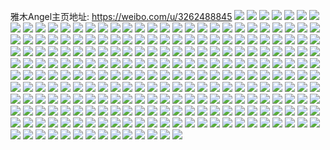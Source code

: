 雅木Angel主页地址: https://weibo.com/u/3262488845 
![](https://wx4.sinaimg.cn/mw2000/c275a10dly1h9ghtohcmcj20u01404ak.jpg) 
![](https://wx4.sinaimg.cn/mw2000/c275a10dly1h8yy2rxxzdj20u0140aek.jpg) 
![](https://wx4.sinaimg.cn/mw2000/c275a10dly1h8yy0npnqjj20u0140aju.jpg) 
![](https://wx4.sinaimg.cn/mw2000/c275a10dly1h8yy0nwahxj20u0140aj1.jpg) 
![](https://wx4.sinaimg.cn/mw2000/c275a10dly1h8yy0o1xdqj20u0140agb.jpg) 
![](https://wx4.sinaimg.cn/mw2000/c275a10dly1h8yy0peo8zj20u0140ajb.jpg) 
![](https://wx4.sinaimg.cn/mw2000/c275a10dly1h8yy0ow7vbj20u0140doo.jpg) 
![](https://wx4.sinaimg.cn/mw2000/c275a10dly1h903s2o3vyj20u0140af5.jpg) 
![](https://wx4.sinaimg.cn/mw2000/c275a10dly1h8yy0o99vtj20u0140k0m.jpg) 
![](https://wx4.sinaimg.cn/mw2000/c275a10dly1h8ugwx63lnj20u014010d.jpg) 
![](https://wx4.sinaimg.cn/mw2000/c275a10dly1h8ugwxey1yj20u014010o.jpg) 
![](https://wx4.sinaimg.cn/mw2000/c275a10dly1h8ugxw66pyj20u0140q7v.jpg) 
![](https://wx4.sinaimg.cn/mw2000/c275a10dly1h8ugxwcq0zj20u0140n2t.jpg) 
![](https://wx4.sinaimg.cn/mw2000/c275a10dly1h8n5h49xvyj20u017tq9c.jpg) 
![](https://wx4.sinaimg.cn/mw2000/c275a10dly1h7851eltfbj20u014110r.jpg) 
![](https://wx4.sinaimg.cn/mw2000/c275a10dly1h7851zj75rj20u01407eh.jpg) 
![](https://wx4.sinaimg.cn/mw2000/c275a10dly1h7851vurnnj20u014hn02.jpg) 
![](https://wx4.sinaimg.cn/mw2000/c275a10dly1h7851flki0j20u0140thv.jpg) 
![](https://wx4.sinaimg.cn/mw2000/c275a10dly1h7851g0c8yj20u0140ta6.jpg) 
![](https://wx4.sinaimg.cn/mw2000/c275a10dly1h7851gl016j20u0140gqb.jpg) 
![](https://wx4.sinaimg.cn/mw2000/c275a10dly1h7851i3l0wj20u0140k1e.jpg) 
![](https://wx4.sinaimg.cn/mw2000/c275a10dly1h7851cx45tj20u0140n3a.jpg) 
![](https://wx4.sinaimg.cn/mw2000/c275a10dly1h7851lghz2j20u0145diy.jpg) 
![](https://wx4.sinaimg.cn/mw2000/c275a10dly1h7851mqyw3j20u0140dor.jpg) 
![](https://wx4.sinaimg.cn/mw2000/c275a10dly1h7851nzpx9j20s111lq5p.jpg) 
![](https://wx4.sinaimg.cn/mw2000/c275a10dly1h7851pye8oj20u0140wht.jpg) 
![](https://wx4.sinaimg.cn/mw2000/c275a10dly1h7851upeq6j20u0140n0f.jpg) 
![](https://wx4.sinaimg.cn/mw2000/c275a10dly1h78520aoi3j20u0140qck.jpg) 
![](https://wx4.sinaimg.cn/mw2000/c275a10dly1h7851x4fl4j20u014oqbs.jpg) 
![](https://wx4.sinaimg.cn/mw2000/c275a10dly1h5w09uw5r9j20u00u0jxy.jpg) 
![](https://wx4.sinaimg.cn/mw2000/c275a10dly1h5w09ufrkqj20u00u0agt.jpg) 
![](https://wx4.sinaimg.cn/mw2000/c275a10dly1h5j0lqd5xdj20wi0o7q6u.jpg) 
![](https://wx4.sinaimg.cn/mw2000/c275a10dly1h5hsy7y9ccj20qo0k0jt6.jpg) 
![](https://wx4.sinaimg.cn/mw2000/c275a10dly1h5ceo9hypvj21400u011r.jpg) 
![](https://wx4.sinaimg.cn/mw2000/c275a10dly1h5ceo9xn9xj21hc0u0k0h.jpg) 
![](https://wx4.sinaimg.cn/mw2000/c275a10dly1h5ceo98ldjj21400u0gv7.jpg) 
![](https://wx4.sinaimg.cn/mw2000/c275a10dly1h5ceoa57pbj21400u0ahh.jpg) 
![](https://wx4.sinaimg.cn/mw2000/c275a10dly1h5ceo9p5dyj21hc0u0n3n.jpg) 
![](https://wx4.sinaimg.cn/mw2000/c275a10dly1h5ceoafy1lj20u00xi768.jpg) 
![](https://wx4.sinaimg.cn/mw2000/c275a10dly1h57o8orxdrj20u013y0yz.jpg) 
![](https://wx4.sinaimg.cn/mw2000/c275a10dly1h57o8ptkxcj20u01hcdor.jpg) 
![](https://wx4.sinaimg.cn/mw2000/c275a10dly1h4z370oui2j20u0140n9l.jpg) 
![](https://wx4.sinaimg.cn/mw2000/c275a10dly1h4z372vwflj20u0140tly.jpg) 
![](https://wx4.sinaimg.cn/mw2000/c275a10dly1h4z3721g9dj20u0141n66.jpg) 
![](https://wx4.sinaimg.cn/mw2000/c275a10dly1h4z373ekhqj20u00uz484.jpg) 
![](https://wx4.sinaimg.cn/mw2000/c275a10dly1h4z374sp3aj20u0147al9.jpg) 
![](https://wx4.sinaimg.cn/mw2000/c275a10dly1h4z374i6acj20u00u0jz0.jpg) 
![](https://wx4.sinaimg.cn/mw2000/c275a10dly1h4z373nriwj20u00vt7cv.jpg) 
![](https://wx4.sinaimg.cn/mw2000/c275a10dly1h4hb9kxddgj20wi0i6dl9.jpg) 
![](https://wx4.sinaimg.cn/mw2000/c275a10dly1h4hb9lj4skj21400u0ag8.jpg) 
![](https://wx4.sinaimg.cn/mw2000/c275a10dly1h4hba0w5lwj20u01407db.jpg) 
![](https://wx4.sinaimg.cn/mw2000/c275a10dly1h4a7hpgpmyj20u0140n4n.jpg) 
![](https://wx4.sinaimg.cn/mw2000/c275a10dly1h4a7hp58v7j21400u011p.jpg) 
![](https://wx4.sinaimg.cn/mw2000/c275a10dly1h4a7hqutqlj20u01400zn.jpg) 
![](https://wx4.sinaimg.cn/mw2000/c275a10dly1h4a7hoqzgvj21400u0qa1.jpg) 
![](https://wx4.sinaimg.cn/mw2000/c275a10dly1h4a7hporwyj20u0140wm6.jpg) 
![](https://wx4.sinaimg.cn/mw2000/c275a10dly1h4a7hqnnu2j21400u0ahk.jpg) 
![](https://wx4.sinaimg.cn/mw2000/c275a10dly1h3z8v466hyj20u01h5wll.jpg) 
![](https://wx4.sinaimg.cn/mw2000/c275a10dly1h3z8v4xw8vj20u019ugsy.jpg) 
![](https://wx4.sinaimg.cn/mw2000/c275a10dly1h3z8v5uk5fj20u018dagf.jpg) 
![](https://wx4.sinaimg.cn/mw2000/c275a10dly1h3y3rqo1s2j20u0140q7x.jpg) 
![](https://wx4.sinaimg.cn/mw2000/c275a10dly1h3o81kahqdj20wi0hh767.jpg) 
![](https://wx4.sinaimg.cn/mw2000/c275a10dly1h3o81kh7iej20u00wv77p.jpg) 
![](https://wx4.sinaimg.cn/mw2000/c275a10dly1h3lhfxxf0bj20u027capb.jpg) 
![](https://wx4.sinaimg.cn/mw2000/c275a10dly1h3lhfyk8wzj20u02bzgxe.jpg) 
![](https://wx4.sinaimg.cn/mw2000/c275a10dly1h3lhfyu48hj20u01eg7hr.jpg) 
![](https://wx4.sinaimg.cn/mw2000/c275a10dly1h3lhg15ev6j20u013u7bm.jpg) 
![](https://wx4.sinaimg.cn/mw2000/c275a10dly1h3lhfz672ej20u0140k27.jpg) 
![](https://wx4.sinaimg.cn/mw2000/c275a10dly1h3lhfzmt8aj20u00xt7f7.jpg) 
![](https://wx4.sinaimg.cn/mw2000/c275a10dly1h3lhg0j28mj20u013z12m.jpg) 
![](https://wx4.sinaimg.cn/mw2000/c275a10dly1h3lhfzcwedj20u0140n71.jpg) 
![](https://wx4.sinaimg.cn/mw2000/c275a10dly1h3lhg1qqqoj20u013x7bm.jpg) 
![](https://wx4.sinaimg.cn/mw2000/c275a10dly1h3lhg254suj21400u0qez.jpg) 
![](https://wx4.sinaimg.cn/mw2000/c275a10dly1h3lhfzz781j20u03be4qp.jpg) 
![](https://wx4.sinaimg.cn/mw2000/c275a10dly1h3lhg3algoj20u0140qg8.jpg) 
![](https://wx4.sinaimg.cn/mw2000/c275a10dly1h3lhg2sk0yj20u013rqa6.jpg) 
![](https://wx4.sinaimg.cn/mw2000/c275a10dly1h3lhfxlnlvj20u03h0nmj.jpg) 
![](https://wx4.sinaimg.cn/mw2000/c275a10dly1h3lhg3l4eoj20u0140nc7.jpg) 
![](https://wx4.sinaimg.cn/mw2000/c275a10dly1h3kg5sz9y5j20u01sy437.jpg) 
![](https://wx4.sinaimg.cn/mw2000/c275a10dly1h3j7x7w662j21hc0u0tgv.jpg) 
![](https://wx4.sinaimg.cn/mw2000/c275a10dly1h3h56iutprj20u0140n3w.jpg) 
![](https://wx4.sinaimg.cn/mw2000/c275a10dly1h3h56idq5xj20u01400zi.jpg) 
![](https://wx4.sinaimg.cn/mw2000/c275a10dly1h3h56jk556j20u0140q9a.jpg) 
![](https://wx4.sinaimg.cn/mw2000/c275a10dly1h3cce7pgvej20u0140q9i.jpg) 
![](https://wx4.sinaimg.cn/mw2000/c275a10dly1h35qy3gtp8j20u0140aid.jpg) 
![](https://wx4.sinaimg.cn/mw2000/c275a10dly1h35qxzy47bj20u0140qbe.jpg) 
![](https://wx4.sinaimg.cn/mw2000/c275a10dly1h35qy0u1d0j20u01407cq.jpg) 
![](https://wx4.sinaimg.cn/mw2000/c275a10dly1h35qy1bcd7j20u0140qat.jpg) 
![](https://wx4.sinaimg.cn/mw2000/c275a10dly1h35qy4gqrmj20u01vnk9h.jpg) 
![](https://wx4.sinaimg.cn/mw2000/c275a10dly1h35qy2shy1j20wi0oe795.jpg) 
![](https://wx4.sinaimg.cn/mw2000/c275a10dly1h35qy5cn5rj20u02d4ww2.jpg) 
![](https://wx4.sinaimg.cn/mw2000/c275a10dly1h35qy775cnj20u0140n52.jpg) 
![](https://wx4.sinaimg.cn/mw2000/c275a10dly1h35qy6h0qhj20u02uk4l3.jpg) 
![](https://wx4.sinaimg.cn/mw2000/c275a10dly1h35qy7tpm3j20u0140dor.jpg) 
![](https://wx4.sinaimg.cn/mw2000/c275a10dly1h35qy963qej216x0u0n64.jpg) 
![](https://wx4.sinaimg.cn/mw2000/c275a10dly1h35qy8gp9aj20u0140k0c.jpg) 
![](https://wx4.sinaimg.cn/mw2000/c275a10dly1h30u8h14jaj20u0123nbk.jpg) 
![](https://wx4.sinaimg.cn/mw2000/c275a10dly1h30u8hzvibj20u0140wqc.jpg) 
![](https://wx4.sinaimg.cn/mw2000/c275a10dly1h30u8hb8thj20u0140drl.jpg) 
![](https://wx4.sinaimg.cn/mw2000/c275a10dly1h30u8ibcxrj20u014916e.jpg) 
![](https://wx4.sinaimg.cn/mw2000/c275a10dly1h2x59rcqk1j20u01hbdrj.jpg) 
![](https://wx4.sinaimg.cn/mw2000/c275a10dly1h2x4yswcqjj20u01hbqdv.jpg) 
![](https://wx4.sinaimg.cn/mw2000/c275a10dly1h2x4yt2ty0j20u01h1jym.jpg) 
![](https://wx4.sinaimg.cn/mw2000/c275a10dly1h2x4ytay1vj20u01hbalh.jpg) 
![](https://wx4.sinaimg.cn/mw2000/c275a10dly1h2u93p4buzj20u0281dxb.jpg) 
![](https://wx4.sinaimg.cn/mw2000/c275a10dly1h2piu9vs62j20u0140teq.jpg) 
![](https://wx4.sinaimg.cn/mw2000/c275a10dly1h2piubp45ej21400u044x.jpg) 
![](https://wx4.sinaimg.cn/mw2000/c275a10dly1h2piucrz8gj20u0140wjz.jpg) 
![](https://wx4.sinaimg.cn/mw2000/c275a10dly1h2piufsa3cj20u0140dln.jpg) 
![](https://wx4.sinaimg.cn/mw2000/c275a10dly1h2piudjfj3j212x0u079a.jpg) 
![](https://wx4.sinaimg.cn/mw2000/c275a10dly1h2piuestf4j20u014045a.jpg) 
![](https://wx4.sinaimg.cn/mw2000/c275a10dly1h2f57ry0opj20u0140n4q.jpg) 
![](https://wx4.sinaimg.cn/mw2000/c275a10dly1h2f57sbqqbj20u0140gsq.jpg) 
![](https://wx4.sinaimg.cn/mw2000/c275a10dly1h29yiz5507j20u0140tho.jpg) 
![](https://wx4.sinaimg.cn/mw2000/c275a10dly1h29yiy96gvj20u013ywp2.jpg) 
![](https://wx4.sinaimg.cn/mw2000/c275a10dly1h29yizraa4j20u0140482.jpg) 
![](https://wx4.sinaimg.cn/mw2000/c275a10dly1h29yj0d61nj20u0140dpu.jpg) 
![](https://wx4.sinaimg.cn/mw2000/c275a10dly1h29yixoeedj21430u0n8e.jpg) 
![](https://wx4.sinaimg.cn/mw2000/c275a10dly1h29yj0qz3lj20u015f45s.jpg) 
![](https://wx4.sinaimg.cn/mw2000/c275a10dly1h29yiwbee8j20u014in59.jpg) 
![](https://wx4.sinaimg.cn/mw2000/c275a10dly1h29yiww0jqj20u20u0dni.jpg) 
![](https://wx4.sinaimg.cn/mw2000/c275a10dly1h29yjgir8bj20u014mwmr.jpg) 
![](https://wx4.sinaimg.cn/mw2000/c275a10dly1h25boohoa0j20u0140ag3.jpg) 
![](https://wx4.sinaimg.cn/mw2000/c275a10dly1h230ygb2jkj20u0140n24.jpg) 
![](https://wx4.sinaimg.cn/mw2000/c275a10dly1h1xvuwsab1j20u00u0tg0.jpg) 
![](https://wx4.sinaimg.cn/mw2000/c275a10dly1h1x98weqnej228030fhdx.jpg) 
![](https://wx4.sinaimg.cn/mw2000/c275a10dly1h1x99f3yyrj21zz2p8hdw.jpg) 
![](https://wx4.sinaimg.cn/mw2000/c275a10dly1h1x98nu8ojj22802z7b2d.jpg) 
![](https://wx4.sinaimg.cn/mw2000/c275a10dly1h1x99tvydhj22802ype86.jpg) 
![](https://wx4.sinaimg.cn/mw2000/c275a10dly1h1x9anjsctj22yo280u0y.jpg) 
![](https://wx4.sinaimg.cn/mw2000/c275a10dly1h1x9a3ojbyj22yo280x6u.jpg) 
![](https://wx4.sinaimg.cn/mw2000/c275a10dly1h1x9a91wusj22802zj7wm.jpg) 
![](https://wx4.sinaimg.cn/mw2000/c275a10dly1h1x9ajkteij22802yp7wl.jpg) 
![](https://wx4.sinaimg.cn/mw2000/c275a10dly1h1x9ae9z9sj22802ypqv9.jpg) 
![](https://wx4.sinaimg.cn/mw2000/c275a10dly1h1vfm4gztij21400u0akl.jpg) 
![](https://wx4.sinaimg.cn/mw2000/c275a10dly1h1vfm7lqidj20u01qi4bl.jpg) 
![](https://wx4.sinaimg.cn/mw2000/c275a10dly1h1vfm5y664j20u0140til.jpg) 
![](https://wx4.sinaimg.cn/mw2000/c275a10dly1h1vfm3k85aj216w0u0jyo.jpg) 
![](https://wx4.sinaimg.cn/mw2000/c275a10dly1h1vfm54xhtj21400u0qci.jpg) 
![](https://wx4.sinaimg.cn/mw2000/c275a10dly1h1vfm6e9vxj21530u0n3o.jpg) 
![](https://wx4.sinaimg.cn/mw2000/c275a10dly1h1rzu0d3vyj20xh0u0n15.jpg) 
![](https://wx4.sinaimg.cn/mw2000/c275a10dly1h1rzu0603sj20wi0o779e.jpg) 
![](https://wx4.sinaimg.cn/mw2000/c275a10dly1h1rzu0mp42j213n0u0jvx.jpg) 
![](https://wx4.sinaimg.cn/mw2000/c275a10dly1h1dmon5z2pj20u0140n4g.jpg) 
![](https://wx4.sinaimg.cn/mw2000/c275a10dly1h1dmonx71wj20u01407cj.jpg) 
![](https://wx4.sinaimg.cn/mw2000/c275a10dly1h1dmooh2dwj20u014hdmr.jpg) 
![](https://wx4.sinaimg.cn/mw2000/c275a10dly1h1dmopn1eoj20u0141n63.jpg) 
![](https://wx4.sinaimg.cn/mw2000/c275a10dly1h1dmoqauznj20u0140ahp.jpg) 
![](https://wx4.sinaimg.cn/mw2000/c275a10dly1h1dmomee2cj20u0147thu.jpg) 
![](https://wx4.sinaimg.cn/mw2000/c275a10dly1h1dmoqvp3jj20u0151wnz.jpg) 
![](https://wx4.sinaimg.cn/mw2000/c275a10dly1h1dmorfpupj20u014010s.jpg) 
![](https://wx4.sinaimg.cn/mw2000/c275a10dly1h1dmos0c7xj20u0140qal.jpg) 
![](https://wx4.sinaimg.cn/mw2000/c275a10dly1h1dmosi2urj20u0140qc6.jpg) 
![](https://wx4.sinaimg.cn/mw2000/c275a10dly1h1dmotzel5j20u0140tf5.jpg) 
![](https://wx4.sinaimg.cn/mw2000/c275a10dly1h1dmouxw4yj20u0141gux.jpg) 
![](https://wx4.sinaimg.cn/mw2000/c275a10dly1h18andry3gj22c0340qv9.jpg) 
![](https://wx4.sinaimg.cn/mw2000/c275a10dly1h18anfgw2jj22c0340u0z.jpg) 
![](https://wx4.sinaimg.cn/mw2000/c275a10dly1h18anhw7joj227z2yonpg.jpg) 
![](https://wx4.sinaimg.cn/mw2000/c275a10dly1h1742qg199j21400u0n5t.jpg) 
![](https://wx4.sinaimg.cn/mw2000/c275a10dly1h1742qr5wnj21400u0aja.jpg) 
![](https://wx4.sinaimg.cn/mw2000/c275a10dly1h136uzljeoj20u0140te3.jpg) 
![](https://wx4.sinaimg.cn/mw2000/c275a10dly1h12bcy2m6zj20u01577bg.jpg) 
![](https://wx4.sinaimg.cn/mw2000/c275a10dly1h12bcxs6fcj20u015on56.jpg) 
![](https://wx4.sinaimg.cn/mw2000/c275a10dly1h12bcxi1djj20u0140n3k.jpg) 
![](https://wx4.sinaimg.cn/mw2000/c275a10dly1h0xm4ceksjj22802yoqv7.jpg) 
![](https://wx4.sinaimg.cn/mw2000/c275a10dly1h0xm4ebjhlj225d2vcb2b.jpg) 
![](https://wx4.sinaimg.cn/mw2000/c275a10dly1h0xm4cuixyj20n00ukn78.jpg) 
![](https://wx4.sinaimg.cn/mw2000/c275a10dly1h0xm4ayuomj22802yo7wm.jpg) 
![](https://wx4.sinaimg.cn/mw2000/c275a10dly1h0xm4fxa0mj22yo28u4qt.jpg) 
![](https://wx4.sinaimg.cn/mw2000/c275a10dly1h0xm4hax8ij22802zykjp.jpg) 
![](https://wx4.sinaimg.cn/mw2000/c275a10dly1h0takra0d9j21o22yo7wk.jpg) 
![](https://wx4.sinaimg.cn/mw2000/c275a10dly1h0qkbbbhkej23402c04qq.jpg) 
![](https://wx4.sinaimg.cn/mw2000/c275a10dly1h0pr5jdfybj20u0140q74.jpg) 
![](https://wx4.sinaimg.cn/mw2000/c275a10dly1h0pr5r4m6ij20xm0u0jwq.jpg) 
![](https://wx4.sinaimg.cn/mw2000/c275a10dly1h0pr5rgkjfj20u0140jv4.jpg) 
![](https://wx4.sinaimg.cn/mw2000/c275a10dly1h0lym5il1uj20u01jsqf6.jpg) 
![](https://wx4.sinaimg.cn/mw2000/c275a10dly1h0lymaj8i6j20u01psdtv.jpg) 
![](https://wx4.sinaimg.cn/mw2000/c275a10dly1h0lymbwrl7j20u00yngrt.jpg) 
![](https://wx4.sinaimg.cn/mw2000/c275a10dly1h0lym2x869j20u00yvn2z.jpg) 
![](https://wx4.sinaimg.cn/mw2000/c275a10dly1h0f9r6e4nkj225k2x37wj.jpg) 
![](https://wx4.sinaimg.cn/mw2000/c275a10dly1h0f9r89dzwj22802yokjm.jpg) 
![](https://wx4.sinaimg.cn/mw2000/c275a10dly1h0f9rbw5qej228032g1kz.jpg) 
![](https://wx4.sinaimg.cn/mw2000/c275a10dly1h0f9rjlyc6j22yo280b2c.jpg) 
![](https://wx4.sinaimg.cn/mw2000/c275a10dly1h0f9roge2uj22yo2807wk.jpg) 
![](https://wx4.sinaimg.cn/mw2000/c275a10dly1h0f9r3iicij20zk0lx0yc.jpg) 
![](https://wx4.sinaimg.cn/mw2000/c275a10dly1h0f9re1ndsj22802yohdv.jpg) 
![](https://wx4.sinaimg.cn/mw2000/c275a10dly1h0f9rf8s3qj223v2t6npe.jpg) 
![](https://wx4.sinaimg.cn/mw2000/c275a10dly1h0f9rgnuihj22802yonpf.jpg) 
![](https://wx4.sinaimg.cn/mw2000/c275a10dly1h0d6ce3lg6j22802yohdx.jpg) 
![](https://wx4.sinaimg.cn/mw2000/c275a10dly1h0d6cfqyo8j22802yoe84.jpg) 
![](https://wx4.sinaimg.cn/mw2000/c275a10dly1h0d6cie44rj22802yoqv9.jpg) 
![](https://wx4.sinaimg.cn/mw2000/c275a10dly1h0d6cmn86gj224w2ye1kz.jpg) 
![](https://wx4.sinaimg.cn/mw2000/c275a10dly1h0d6clcw55j22c0340u10.jpg) 
![](https://wx4.sinaimg.cn/mw2000/c275a10dly1h0d6cb3kytj22802yo1l0.jpg) 
![](https://wx4.sinaimg.cn/mw2000/c275a10dly1h0d6cokudfj22802yohdw.jpg) 
![](https://wx4.sinaimg.cn/mw2000/c275a10dly1h0d6cr02laj22802yoqv9.jpg) 
![](https://wx4.sinaimg.cn/mw2000/c275a10dly1h0d6cttqcpj22802yo7wk.jpg) 
![](https://wx4.sinaimg.cn/mw2000/c275a10dgy1h0ao2x4dkxj21400u0dr2.jpg) 
![](https://wx4.sinaimg.cn/mw2000/c275a10dgy1h0ao2vhhplj21400u0gwi.jpg) 
![](https://wx4.sinaimg.cn/mw2000/c275a10dgy1h0ao2y2uloj21400u015e.jpg) 
![](https://wx4.sinaimg.cn/mw2000/c275a10dgy1h0ao2ysnmkj20u017qk00.jpg) 
![](https://wx4.sinaimg.cn/mw2000/c275a10dgy1h077m9uew7j21400u0qdw.jpg) 
![](https://wx4.sinaimg.cn/mw2000/c275a10dgy1h077magmloj21400u0k1c.jpg) 
![](https://wx4.sinaimg.cn/mw2000/c275a10dgy1h077mevj39j21400u04e9.jpg) 
![](https://wx4.sinaimg.cn/mw2000/c275a10dgy1h077mgvfiej20u014jn9s.jpg) 
![](https://wx4.sinaimg.cn/mw2000/c275a10dgy1h077mfvfucj21400u07ia.jpg) 
![](https://wx4.sinaimg.cn/mw2000/c275a10dgy1h077mk9dsvj20u00xn7bc.jpg) 
![](https://wx4.sinaimg.cn/mw2000/c275a10dgy1h077min8uuj21400u0n4c.jpg) 
![](https://wx4.sinaimg.cn/mw2000/c275a10dgy1h077mjf93ej20u0140gun.jpg) 
![](https://wx4.sinaimg.cn/mw2000/c275a10dgy1h077ml7ig1j20u014h49u.jpg) 
![](https://wx4.sinaimg.cn/mw2000/c275a10dgy1h077mm6ienj20u01907eu.jpg) 
![](https://wx4.sinaimg.cn/mw2000/c275a10dgy1h077m93ovlj20u0140gur.jpg) 
![](https://wx4.sinaimg.cn/mw2000/c275a10dgy1h077mtggv1j20u016ztk0.jpg) 
![](https://wx4.sinaimg.cn/mw2000/c275a10dgy1h077mukj31j21400u0nbe.jpg) 
![](https://wx4.sinaimg.cn/mw2000/c275a10dly1h05zsgbi1wj20u0140dnz.jpg) 
![](https://wx4.sinaimg.cn/mw2000/c275a10dly1h05zsiu3irj20u0140af6.jpg) 
![](https://wx4.sinaimg.cn/mw2000/c275a10dly1h05zsjn0qbj20u0140qca.jpg) 
![](https://wx4.sinaimg.cn/mw2000/c275a10dly1h05zsj91h8j20u01400y6.jpg) 
![](https://wx4.sinaimg.cn/mw2000/c275a10dly1h05zsjzni4j20u0140tgj.jpg) 
![](https://wx4.sinaimg.cn/mw2000/c275a10dly1h05a6qyalpj20u013ztiq.jpg) 
![](https://wx4.sinaimg.cn/mw2000/c275a10dly1h05a6rc4ogj20u013z12s.jpg) 
![](https://wx4.sinaimg.cn/mw2000/c275a10dly1h05a6qbfgxj20u013zqc7.jpg) 
![](https://wx4.sinaimg.cn/mw2000/c275a10dly1h05a6rprvrj20u013zaki.jpg) 
![](https://wx4.sinaimg.cn/mw2000/c275a10dly1h02shi6mpij22dd2644qq.jpg) 
![](https://wx4.sinaimg.cn/mw2000/c275a10dly1h02shnbo3fj22c033zhdu.jpg) 
![](https://wx4.sinaimg.cn/mw2000/c275a10dly1h02shkh945j21pu2l1qv5.jpg) 
![](https://wx4.sinaimg.cn/mw2000/c275a10dly1h02sl1d1qzj20n00ua0ys.jpg) 
![](https://wx4.sinaimg.cn/mw2000/c275a10dly1h02sl9761wj22c0340qv6.jpg) 
![](https://wx4.sinaimg.cn/mw2000/c275a10dly1h02sl1ph77j20n00ug44j.jpg) 
![](https://wx4.sinaimg.cn/mw2000/c275a10dly1h01l81bxpuj20u014010g.jpg) 
![](https://wx4.sinaimg.cn/mw2000/c275a10dly1h01l80igpoj20u0140n63.jpg) 
![](https://wx4.sinaimg.cn/mw2000/c275a10dly1h01l832jn7j20u0140ah9.jpg) 
![](https://wx4.sinaimg.cn/mw2000/c275a10dly1h01l83wia1j20u014046i.jpg) 
![](https://wx4.sinaimg.cn/mw2000/c275a10dly1h01l84o3k3j20u013lgt9.jpg) 
![](https://wx4.sinaimg.cn/mw2000/c275a10dly1h01l85kg0pj20u0140qb4.jpg) 
![](https://wx4.sinaimg.cn/mw2000/c275a10dly1h01l87cr25j21400u0jza.jpg) 
![](https://wx4.sinaimg.cn/mw2000/c275a10dly1h01l86ho1vj20u01417dc.jpg) 
![](https://wx4.sinaimg.cn/mw2000/c275a10dly1gzy1rtvqjtj22802yoqv7.jpg) 
![](https://wx4.sinaimg.cn/mw2000/c275a10dly1gzf44sx6h7j225c2v44qr.jpg) 
![](https://wx4.sinaimg.cn/mw2000/c275a10dly1gzf44u43rzj226k2z67wi.jpg) 
![](https://wx4.sinaimg.cn/mw2000/c275a10dly1gzaiwjvczkj22802yoqv7.jpg) 
![](https://wx4.sinaimg.cn/mw2000/c275a10dly1gzaiwhcfowj21y92lnx6q.jpg) 
![](https://wx4.sinaimg.cn/mw2000/c275a10dly1gzaiwlk90pj21zw2ojkjm.jpg) 
![](https://wx4.sinaimg.cn/mw2000/c275a10dly1gzaiwp560oj22802yokjn.jpg) 
![](https://wx4.sinaimg.cn/mw2000/c275a10dly1gzaj0jr6ltj20x218a4eg.jpg) 
![](https://wx4.sinaimg.cn/mw2000/c275a10dly1gzaj59328pj22802yox6q.jpg) 
